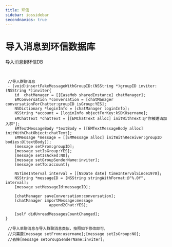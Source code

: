 ```yaml
---
title: 环信
sidebar: iossidebar
secondnavios: true
---
```


# 导入消息到环信数据库

导入消息到环信DB

<pre class="hll"><code class="language-java">
 
 //导入群聊消息
 - (void)insertFakeMessageWithGroupID:(NSString *)groupID inviter:(NSString *)inviter{
    id <IChatManager> chatManager = [[EaseMob sharedInstance] chatManager];
    EMConversation *conversation = [chatManager conversationForChatter:groupID isGroup:YES];
    NSDictionary *loginInfo = [chatManager loginInfo];
    NSString *account = [loginInfo objectForKey:kSDKUsername];
    EMChatText *chatText = [[EMChatText alloc] initWithText:@"你被邀请加入群"];
    EMTextMessageBody *textBody = [[EMTextMessageBody alloc] initWithChatObject:chatText];
    EMMessage *message = [[EMMessage alloc] initWithReceiver:groupID bodies:@[textBody]];
    [message setFrom:groupID];
    [message setIsGroup:YES];
    [message setIsAcked:NO];
    [message setGroupSenderName:inviter];
    [message setTo:account];
    
    NSTimeInterval interval = [[NSDate date] timeIntervalSince1970];
    NSString *messageID = [NSString stringWithFormat:@"%.0f", interval];
    [message setMessageId:messageID];
    
    [chatManager saveConversation:conversation];
    [chatManager importMessage:message
                   append2Chat:YES];
    
    [self didUnreadMessagesCountChanged];
} 
 
 //导入单聊消息与导入群聊消息类似，按照如下修改即可，
 //只需要[message setFrom:username];[message setIsGroup:NO];
 //去掉[message setGroupSenderName:inviter];
 
</code></pre>
									




